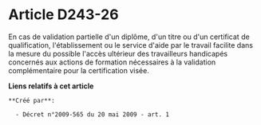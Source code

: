 # Article D243-26

En cas de validation partielle d'un diplôme, d'un titre ou d'un certificat de qualification, l'établissement ou le service
d'aide par le travail facilite dans la mesure du possible l'accès ultérieur des travailleurs handicapés concernés aux actions
de formation nécessaires à la validation complémentaire pour la certification visée.

**Liens relatifs à cet article**

	**Créé par**:

	  - Décret n°2009-565 du 20 mai 2009 - art. 1
